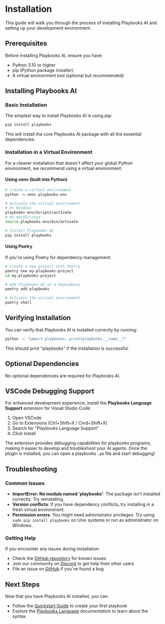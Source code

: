 # Installation

This guide will walk you through the process of installing Playbooks AI and setting up your development environment.

## Prerequisites

Before installing Playbooks AI, ensure you have:

- Python 3.10 or higher
- pip (Python package installer)
- A virtual environment tool (optional but recommended)

## Installing Playbooks AI

### Basic Installation

The simplest way to install Playbooks AI is using pip:

```bash
pip install playbooks
```

This will install the core Playbooks AI package with all the essential dependencies.

### Installation in a Virtual Environment

For a cleaner installation that doesn't affect your global Python environment, we recommend using a virtual environment:

#### Using venv (built into Python)

```bash
# Create a virtual environment
python -m venv playbooks-env

# Activate the virtual environment
# On Windows
playbooks-env\Scripts\activate
# On macOS/Linux
source playbooks-env/bin/activate

# Install Playbooks AI
pip install playbooks
```

#### Using Poetry

If you're using Poetry for dependency management:

```bash
# Create a new project with Poetry
poetry new my-playbooks-project
cd my-playbooks-project

# Add Playbooks AI as a dependency
poetry add playbooks

# Activate the virtual environment
poetry shell
```

## Verifying Installation

You can verify that Playbooks AI is installed correctly by running:

```bash
python -c "import playbooks; print(playbooks.__name__)"
```

This should print "playbooks" if the installation is successful.

## Optional Dependencies
No optional dependencies are required for Playbooks AI.
<!-- Depending on your use case, you might want to install additional dependencies:

```bash
# For development tools
pip install playbooks[dev]

# For testing tools
pip install playbooks[test]

# For documentation tools
pip install playbooks[docs]
``` -->

## VSCode Debugging Support

For enhanced development experience, install the **Playbooks Language Support** extension for Visual Studio Code:

1. Open VSCode
2. Go to Extensions (Ctrl+Shift+X / Cmd+Shift+X)
3. Search for "Playbooks Language Support"
4. Click Install

The extension provides debugging capabilities for playbooks programs, making it easier to develop and troubleshoot your AI agents. Once the plugin is installed, you can open a playbooks `.pb` file and start debugging!

## Troubleshooting

### Common Issues

- **ImportError: No module named 'playbooks'**: The package isn't installed correctly. Try reinstalling.
- **Version conflicts**: If you have dependency conflicts, try installing in a fresh virtual environment.
- **Permission errors**: You might need administrator privileges. Try using `sudo pip install playbooks` on Unix systems or run as administrator on Windows.

### Getting Help

If you encounter any issues during installation:

- Check the [GitHub repository](https://github.com/playbooks-ai/playbooks) for known issues
- Join our community on [Discord](https://discord.gg/playbooks-ai) to get help from other users
- File an issue on [GitHub](https://github.com/playbooks-ai/playbooks/issues) if you've found a bug

## Next Steps

Now that you have Playbooks AI installed, you can:

- Follow the [Quickstart Guide](quickstart.md) to create your first playbook
- Explore the [Playbooks Language](../playbooks-language/index.md) documentation to learn about the syntax

